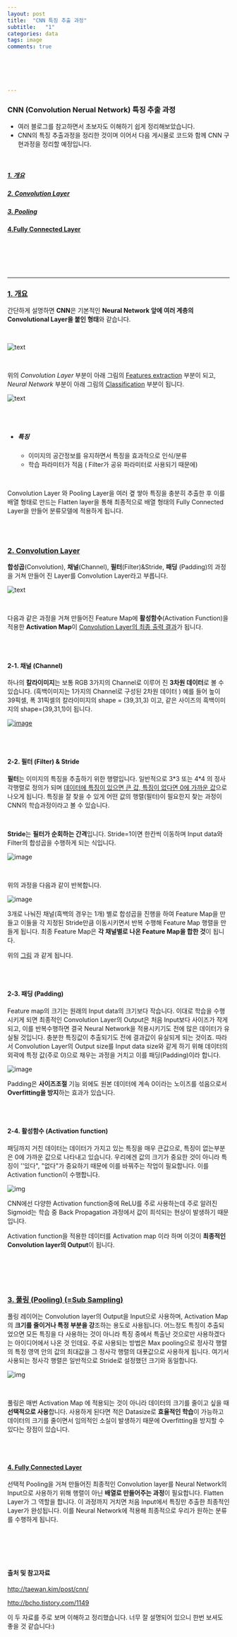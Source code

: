 ```yaml
---
layout: post
title:  "CNN 특징 추출 과정"
subtitle:   "1"
categories: data
tags: image
comments: true






---
```




### CNN (Convolution Nerual Network) 특징 추출 과정

- 여러 블로그를 참고하면서 초보자도 이해하기 쉽게 정리해보았습니다.
- CNN의 특징 추출과정을 정리한 것이며 이어서 다음 게시물로 코드와 함께 CNN 구현과정을 정리할 예정입니다.

<br/>

##### [1. 개요](#개요)

##### [2. Convolution Layer](#convolution_layer)

##### [3. Pooling](#pooling)

#### **[4.Fully Connected Layer](#fully)**

<br/>

<br/>

<br/>

<br/>

---

### [1. 개요](#개요)

간단하게 설명하면 **CNN**은 기본적인 **Neural Network 앞에 여러 계층의 Convolutional Layer을 붙인 형태**와 같습니다.

<br/>

![text](https://t1.daumcdn.net/cfile/tistory/213C6141583ED6AB0A "출처:https://t1.daumcdn.net/cfile/tistory/213C6141583ED6AB0A")

<br/>

위의 *Convolution Layer* 부분이 아래 그림의 <u>Features extraction</u> 부분이 되고, *Neural Network* 부분이 아래 그림의 <u>Classification</u> 부분이 됩니다.



![text](https://taewanmerepo.github.io/2018/01/cnn/head.png "https://taewanmerepo.github.io/2018/01/cnn/head.png")

<br/>

<br/>

- ##### 특징

  - 이미지의 공간정보를 유지하면서 특징을 효과적으로 인식/분류
  - 학습 파라미터가 적음 ( Filter가 공유 파라미터로 사용되기 때문에)

<br/>

Convolution Layer 와 Pooling Layer을 여러 곂 쌓아 특징을 충분히 추출한 후 이를 배열 형태로 만드는 Flatten layer을 통해 최종적으로 배열 형태의 Fully Connected Layer을 만들어 분류모델에 적용하게 됩니다.

<br/>

<br/>

### [2. Convolution Layer](#convolution_layer)

 **합성곱**(Convolution), **채널**(Channel), **필터**(Filter)&Stride, **패딩** (Padding)의 과정을 거쳐 만들어 진 Layer를 Convolution Layer라고 부릅니다.



![text](https://taewanmerepo.github.io/2018/01/cnn/conv2.png "출처:https://taewanmerepo.github.io/2018/01/cnn/conv2.png")

<br/>

다음과 같은 과정을 거쳐 만들어진 Feature Map에 **활성함수**(Activation Function)을 적용한 **Activation Map**이 <u>Convolution Layer의 최종 출력 결과</u>가 됩니다.

<br/>

<br/>

#### 2-1. 채널 (Channel)

하나의 **칼라이미지**는 보통 RGB 3가지의 Channel로 이루어 진 **3차원 데이터**로 볼 수 있습니다. (흑백이미지는 1가지의 Channel로 구성된 2차원 데이터 ) 예를 들어 높이 39픽셀, 폭 31픽셀의 칼라이미지의 shape = (39,31,3) 이고, 같은 사이즈의 흑백이미지의 shape=(39,31,1)이 됩니다. 

[![image](https://taewanmerepo.github.io/2018/01/cnn/channel.jpg)](#map)

<br/>

<br/>

#### 2-2. 필터 (Filter) & Stride

**필터**는 이미지의 특징을 추출하기 위한 행렬입니다. 일반적으로 3\*3 또는 4\*4 의 정사각행렬로 정의가 되며 <u>데이터에 특징이 있으면 큰 값, 특징이 없다면 0에 가까운 값</u>으로 나오게 됩니다. 특징을 잘 찾을 수 있게 어떤 값의 행렬(필터)이 필요한지 찾는 과정이 CNN의 학습과정이라고 볼 수 있습니다.

<br/>

**Stride**는 **필터가 순회하는 간격**입니다. Stride=1이면 한칸씩 이동하며 Input data와 Filter의 합성곱을 수행하게 되는 식입니다. 

![image](https://taewanmerepo.github.io/2018/01/cnn/conv.png)

<br/>

위의 과정을 다음과 같이 반복합니다.

![image](https://taewanmerepo.github.io/2018/01/cnn/filter.jpg)

3개로 나눠진 채널(흑백의 경우는 1개) 별로 합성곱을 진행을 하여 Feature Map을 만들고 이들을 각 지정된 Stride만큼 이동시키면서 반복 수행해 Feature Map 행렬을 만들게 됩니다. 최종 Feature Map은 **각 채널별로 나온 Feature Map을 합한 것**이 됩니다.

위의 [그림](#map) 과 같게 됩니다.

<br/>

<br/>

#### 2-3. 패딩 (Padding)

Feature map의 크기는 원래의  Input data의 크기보다 작습니다. 이대로 학습을 수행시키게 되면 최종적인 Convolution Layer의 Output은 처음 Input보다 사이즈가 작게 되고, 이를 반복수행하면 결국 Neural Network을 적용시키기도 전에 많은 데이터가 유실될 것입니다. 충분한 특징값이 추출되기도 전에 결과값이 유실되게 되는 것이죠. 따라서  Convolution Layer의 Output size를 Input data size와 같게 하기 위해 데이터의 외곽에 특정 값(주로 0)으로 채우는 과정을 거치고 이를 패딩(Padding)이라 합니다.

![image](https://taewanmerepo.github.io/2018/01/cnn/padding.png)

Padding은 **사이즈조절** 기능 외에도 원본 데이터에 계속 0이라는 노이즈를 섞음으로서 **Overfitting을 방지**하는 효과가 있습니다. 

<br/>

<br/>

#### 2-4. 활성함수 (Activation function)

패딩까지 거친 데이터는 데이터가 가지고 있는 특징을 매우 큰값으로, 특징이 없는부분은 0에 가까운 값으로 나타내고 있습니다. 우리에겐 값의 크기가  중요한 것이 아니라 특징이 ''있다", "없다"가 중요하기 때문에 이를 바꿔주는 작업이 필요합니다. 이를 Activation function이 수행합니다.

![img](https://t1.daumcdn.net/cfile/tistory/227DB641583ED6AE3B)

CNN에선 다양한 Activation function중에 ReLU를 주로 사용하는데 주로 알려진 Sigmoid는 학습 중 Back Propagation 과정에서 값이 희석되는 현상이 발생하기 때문입니다.

Activation function을 적용한 데이터를 Activation map 이라 하며 이것이 **최종적인 Convolution layer의 Output**이 됩니다.

<br/><br/>

<br/>

### [3. 풀링 (Pooling) (=Sub Sampling)](#pooling)

풀링 레이어는 Convolution layer의 Output을 Input으로 사용하며, Activation Map의 **크기를 줄이거나 특정 부분을 강**조하는 용도로 사용됩니다. 어느정도 특징이 추출되었으면 모든 특징을 다 사용하는 것이 아니라 특징 중에서 특출난 것으로만 사용하겠다는 아이디어에서 나온 것 인데요. 주로 사용되는 방법은 Max pooling으로 정사각 행렬의 특정 영역 안의 값의 최대값을 그 정사각 행렬의 대푯값으로 사용하게 됩니다. 여기서 사용되는 정사각 행렬은 일반적으로 Stride로 설정했던 크기와 동일합니다.

![img](https://t1.daumcdn.net/cfile/tistory/2121E641583ED6AF23)

<br/>

풀링은 매번 Activation Map 에 적용되는 것이 아니라 데이터의 크기를 줄이고 싶을 때 **선택적으로 사용**합니다. 사용하게 된다면 적은 Datasize로 **효율적인 학습**이 가능하고 데이터의 크기를 줄이면서 임의적인 소실이 발생하기 때문에 Overfitting을 방지할 수 있다는 장점이 있습니다.

<br/>

<br/>

#### [4. Fully Connected Layer](#fully)

선택적 Pooling을 거쳐 만들어진 최종적인 Convolution layer를 Neural Network의 Input으로 사용하기 위해 행렬이 아닌 **배열로 만들어주는 과정**이 필요합니다. Flatten Layer가 그 역할을 합니다. 이 과정까지 거치면 처음 Input에서 특징만 추출한 최종적인 Layer가 완성됩니다. 이를 Neural Network에 적용해 최종적으로 우리가 원하는 분류를 수행하게 됩니다.

<br/>

<br/>

<br/>

<br/>

#### 출처 및 참고자료

http://taewan.kim/post/cnn/

http://bcho.tistory.com/1149

이 두 자료를 주로 보며 이해하고 정리했습니다. 너무 잘 설명되어 있으니 한번 보셔도 좋을 것 같습니다:)


